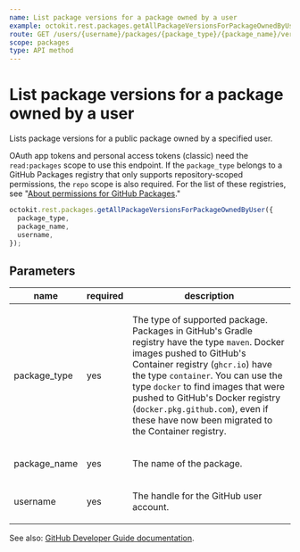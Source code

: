 ```yaml
---
name: List package versions for a package owned by a user
example: octokit.rest.packages.getAllPackageVersionsForPackageOwnedByUser({ package_type, package_name, username })
route: GET /users/{username}/packages/{package_type}/{package_name}/versions
scope: packages
type: API method
---
```


# List package versions for a package owned by a user

Lists package versions for a public package owned by a specified user.

OAuth app tokens and personal access tokens (classic) need the `read:packages` scope to use this endpoint. If the `package_type` belongs to a GitHub Packages registry that only supports repository-scoped permissions, the `repo` scope is also required. For the list of these registries, see "[About permissions for GitHub Packages](https://docs.github.com/packages/learn-github-packages/about-permissions-for-github-packages#permissions-for-repository-scoped-packages)."

```js
octokit.rest.packages.getAllPackageVersionsForPackageOwnedByUser({
  package_type,
  package_name,
  username,
});
```

## Parameters

<table>
  <thead>
    <tr>
      <th>name</th>
      <th>required</th>
      <th>description</th>
    </tr>
  </thead>
  <tbody>
    <tr><td>package_type</td><td>yes</td><td>

The type of supported package. Packages in GitHub's Gradle registry have the type `maven`. Docker images pushed to GitHub's Container registry (`ghcr.io`) have the type `container`. You can use the type `docker` to find images that were pushed to GitHub's Docker registry (`docker.pkg.github.com`), even if these have now been migrated to the Container registry.

</td></tr>
<tr><td>package_name</td><td>yes</td><td>

The name of the package.

</td></tr>
<tr><td>username</td><td>yes</td><td>

The handle for the GitHub user account.

</td></tr>
  </tbody>
</table>

See also: [GitHub Developer Guide documentation](https://docs.github.com/rest/packages/packages#list-package-versions-for-a-package-owned-by-a-user).
